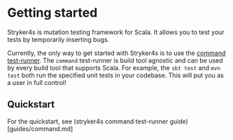 # Getting started

Stryker4s is mutation testing framework for Scala. It allows you to test your tests by temporarily inserting bugs.

Currently, the only way to get started with Stryker4s is to use the [command test-runner](https://github.com/stryker-mutator/stryker4s/blob/master/docs/CONFIGURATION.md#test-runner).
 The `command` test-runner is build tool agnostic and can be used by every build tool that supports Scala. For example, the `sbt test` and `mvn test` both run the specified unit tests in your codebase. This will put you as a user in full control! 

 ## Quickstart

 For the quickstart, see (stryker4s command test-runner guide)[guides/command.md]